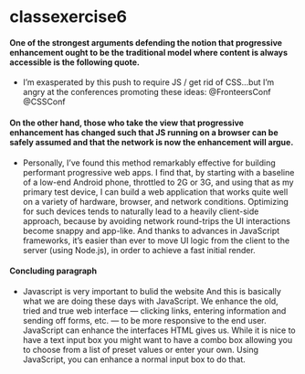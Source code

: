 # classexercise6

#### One of the strongest arguments defending the notion that progressive enhancement ought to be the traditional model where content is always accessible is the following quote.
- I’m exasperated by this push to require JS / get rid of CSS…but I’m angry at the conferences promoting these ideas: @FronteersConf @CSSConf

 #### On the other hand, those who take the view that progressive enhancement has changed such that JS running on a browser can be safely assumed and that the network is now the enhancement will argue.
- Personally, I’ve found this method remarkably effective for building performant progressive web apps. I find that, by starting with a baseline of a low-end Android phone, throttled to 2G or 3G, and using that as my primary test device, I can build a web application that works quite well on a variety of hardware, browser, and network conditions. Optimizing for such devices tends to naturally lead to a heavily client-side approach, because by avoiding network round-trips the UI interactions become snappy and app-like. And thanks to advances in JavaScript frameworks, it’s easier than ever to move UI logic from the client to the server (using Node.js), in order to achieve a fast initial render.


#### Concluding paragraph
- Javascript is very important to bulid the website  And this is basically what we are doing these days with JavaScript. We enhance the old, tried and true web interface — clicking links, entering information and sending off forms, etc. — to be more responsive to the end user. JavaScript can enhance the interfaces HTML gives us. While it is nice to have a text input box you might want to have a combo box allowing you to choose from a list of preset values or enter your own. Using JavaScript, you can enhance a normal input box to do that.
